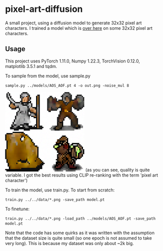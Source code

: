 # pixel-art-diffusion
A small project, using a diffusion model to generate 32x32 pixel art characters. I trained a model which is [over here](models/AOS_AOF) on some 32x32 pixel art characters.

## Usage
This project uses PyTorch 1.11.0, Numpy 1.22.3, TorchVision 0.12.0, matplotlib 3.5.1 and tqdm.

To sample from the model, use sample.py
```
sample.py ../models/AOS_AOF.pt 4 -o out.png -noise_mul 8
```
![example](example.png)
(as you can see, quality is quite variable. I got the best results using CLIP re-ranking with the term 'pixel art character')

To train the model, use train.py. To start from scratch:
```
train.py ../../data/*.png -save_path model.pt
```

To finetune:
```
train.py ../../data/*.png -load_path ../models/AOS_AOF.pt -save_path model.pt
```

Note that the code has some quirks as it was written with the assumption that the dataset size is quite small (so one epoch is not assumed to take very long). This is because my dataset was only about ~2k big.
